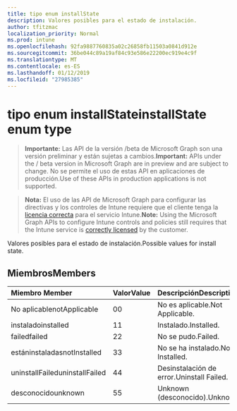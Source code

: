 ```yaml
---
title: tipo enum installState
description: Valores posibles para el estado de instalación.
author: tfitzmac
localization_priority: Normal
ms.prod: intune
ms.openlocfilehash: 92fa9887760835a02c26858fb11503a0841d912e
ms.sourcegitcommit: 36be044c89a19af84c93e586e22200ec919e4c9f
ms.translationtype: MT
ms.contentlocale: es-ES
ms.lasthandoff: 01/12/2019
ms.locfileid: "27985385"
---
```

# <a name="installstate-enum-type"></a><span data-ttu-id="cbb58-103">tipo enum installState</span><span class="sxs-lookup"><span data-stu-id="cbb58-103">installState enum type</span></span>

> <span data-ttu-id="cbb58-104">**Importante:** Las API de la versión /beta de Microsoft Graph son una versión preliminar y están sujetas a cambios.</span><span class="sxs-lookup"><span data-stu-id="cbb58-104">**Important:** APIs under the / beta version in Microsoft Graph are in preview and are subject to change.</span></span> <span data-ttu-id="cbb58-105">No se permite el uso de estas API en aplicaciones de producción.</span><span class="sxs-lookup"><span data-stu-id="cbb58-105">Use of these APIs in production applications is not supported.</span></span>

> <span data-ttu-id="cbb58-106">**Nota:** El uso de las API de Microsoft Graph para configurar las directivas y los controles de Intune requiere que el cliente tenga la [licencia correcta](https://go.microsoft.com/fwlink/?linkid=839381) para el servicio Intune.</span><span class="sxs-lookup"><span data-stu-id="cbb58-106">**Note:** Using the Microsoft Graph APIs to configure Intune controls and policies still requires that the Intune service is [correctly licensed](https://go.microsoft.com/fwlink/?linkid=839381) by the customer.</span></span>

<span data-ttu-id="cbb58-107">Valores posibles para el estado de instalación.</span><span class="sxs-lookup"><span data-stu-id="cbb58-107">Possible values for install state.</span></span>
## <a name="members"></a><span data-ttu-id="cbb58-108">Miembros</span><span class="sxs-lookup"><span data-stu-id="cbb58-108">Members</span></span>
|<span data-ttu-id="cbb58-109">Miembro	</span><span class="sxs-lookup"><span data-stu-id="cbb58-109">Member</span></span>|<span data-ttu-id="cbb58-110">Valor</span><span class="sxs-lookup"><span data-stu-id="cbb58-110">Value</span></span>|<span data-ttu-id="cbb58-111">Descripción</span><span class="sxs-lookup"><span data-stu-id="cbb58-111">Description</span></span>|
|:---|:---|:---|
|<span data-ttu-id="cbb58-112">No aplicable</span><span class="sxs-lookup"><span data-stu-id="cbb58-112">notApplicable</span></span>|<span data-ttu-id="cbb58-113">0</span><span class="sxs-lookup"><span data-stu-id="cbb58-113">0</span></span>|<span data-ttu-id="cbb58-114">No es aplicable.</span><span class="sxs-lookup"><span data-stu-id="cbb58-114">Not Applicable.</span></span>|
|<span data-ttu-id="cbb58-115">instalado</span><span class="sxs-lookup"><span data-stu-id="cbb58-115">installed</span></span>|<span data-ttu-id="cbb58-116">1</span><span class="sxs-lookup"><span data-stu-id="cbb58-116">1</span></span>|<span data-ttu-id="cbb58-117">Instalado.</span><span class="sxs-lookup"><span data-stu-id="cbb58-117">Installed.</span></span>|
|<span data-ttu-id="cbb58-118">failed</span><span class="sxs-lookup"><span data-stu-id="cbb58-118">failed</span></span>|<span data-ttu-id="cbb58-119">2</span><span class="sxs-lookup"><span data-stu-id="cbb58-119">2</span></span>|<span data-ttu-id="cbb58-120">No se pudo.</span><span class="sxs-lookup"><span data-stu-id="cbb58-120">Failed.</span></span>|
|<span data-ttu-id="cbb58-121">estáninstaladas</span><span class="sxs-lookup"><span data-stu-id="cbb58-121">notInstalled</span></span>|<span data-ttu-id="cbb58-122">3</span><span class="sxs-lookup"><span data-stu-id="cbb58-122">3</span></span>|<span data-ttu-id="cbb58-123">No se ha instalado.</span><span class="sxs-lookup"><span data-stu-id="cbb58-123">Not Installed.</span></span>|
|<span data-ttu-id="cbb58-124">uninstallFailed</span><span class="sxs-lookup"><span data-stu-id="cbb58-124">uninstallFailed</span></span>|<span data-ttu-id="cbb58-125">4</span><span class="sxs-lookup"><span data-stu-id="cbb58-125">4</span></span>|<span data-ttu-id="cbb58-126">Desinstalación de error.</span><span class="sxs-lookup"><span data-stu-id="cbb58-126">Uninstall Failed.</span></span>|
|<span data-ttu-id="cbb58-127">desconocido</span><span class="sxs-lookup"><span data-stu-id="cbb58-127">unknown</span></span>|<span data-ttu-id="cbb58-128">5</span><span class="sxs-lookup"><span data-stu-id="cbb58-128">5</span></span>|<span data-ttu-id="cbb58-129">Unknown (desconocido).</span><span class="sxs-lookup"><span data-stu-id="cbb58-129">Unknown.</span></span>|





